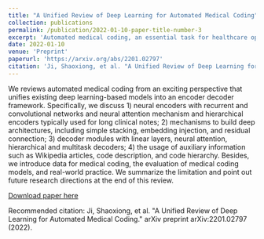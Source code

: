```yaml
---
title: "A Unified Review of Deep Learning for Automated Medical Coding"
collection: publications
permalink: /publication/2022-01-10-paper-title-number-3
excerpt: 'Automated medical coding, an essential task for healthcare operation and delivery, makes unstructured data manageable by predicting medical codes from clinical documents. Recent advances in deep learning models in natural language processing have been widely applied to this task. However, it lacks a unified view of the design of neural network architectures for medical coding. This review proposes a unified framework to provide a general understanding of the building blocks of medical coding models and summarizes recent advanced models under the proposed framework. Our unified framework decomposes medical coding into four main components, i.e., encoder modules for text feature extraction, mechanisms for building deep encoder architectures, decoder modules for transforming hidden representations into medical codes, and the usage of auxiliary information. Finally, we discuss key research challenges and future directions.'
date: 2022-01-10
venue: 'Preprint'
paperurl: 'https://arxiv.org/abs/2201.02797'
citation: 'Ji, Shaoxiong, et al. "A Unified Review of Deep Learning for Automated Medical Coding." arXiv preprint arXiv:2201.02797 (2022).'
---
```

We reviews automated medical coding from an exciting perspective that unifies existing deep learning-based models into an encoder decoder framework. Specifically, we discuss 1) neural encoders with recurrent and convolutional networks and neural attention mechanism and hierarchical encoders typically used for long clinical notes; 2) mechanisms to build deep architectures, including simple stacking, embedding injection, and residual connection; 3) decoder modules with linear layers, neural attention, hierarchical and multitask decoders; 4) the usage of auxiliary information such as Wikipedia articles, code description, and code hierarchy. Besides, we introduce data for medical coding, the evaluation of medical coding models, and real-world practice. We summarize the limitation and point out future research directions at the end of this review.

[Download paper here](https://arxiv.org/abs/2201.02797)

Recommended citation: Ji, Shaoxiong, et al. "A Unified Review of Deep Learning for Automated Medical Coding." arXiv preprint arXiv:2201.02797 (2022).